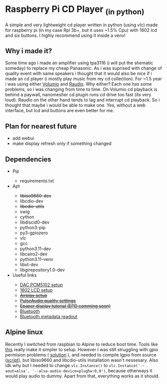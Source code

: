 # <strong>Raspberry Pi CD Player </Strong> <sub>(in python)</sub>
A simple and very lightweight cd player written in python (using vlc) made for raspberry pi (in my case Rpi 3b+, but it uses ~1.5% Cpu) with 1602 lcd and six buttons. I highly recommend using it inside a venv!

## Why i made it?
Some time ago i made an amplifier using tpa3116 (i will put the shematic someday) to replace my cheap Panasonic. As i was suprised with change of quality event with same speakers i thought that it would also be nice if i made an cd player (i mostly play music from my cd collection). For ~1.5 year i was using either [Volumio](https://volumio.com/en/get-started/)  and [Raudio](https://github.com/rern/raudio). Why either? Each one has some problems, so i was changing from time to time. On Volumio cd playback is behind a paywall, nanomesher cd plugin runs cd drive too fast (its very loud). Raudio on the other hand tends to lag and interrupt cd playback. So i thought that maybe i would be able to make one. Yes, without a web interface, but lcd and buttons are even better for me. 

## Plan for nearest future
 - add webui
 - make display refresh only if something changed


## Dependencies
<ul>
  <li>Pip</li> 
    <ul>
      <li>requirements.txt</li>
    </ul>
  <li>Apt</li> 
    <ul>
      <li><s>libiso9660-dev</s></li>
      <li>libcdio-dev</li>
      <li><s>libcdio-utils</s></li>
      <li>swig</li>
      <li>cython</li>
      <li>libdiscid0-dev</li>
      <li>python3-pip</li>
      <li>py3-gpiozero</li>
      <li>vlc</li>
      <li>gcc</li>
      <li>python3.11-dev</li>
      <li>libcairo2-dev</li>
      <li>python3.11-venv</li>
      <li>libxt-dev</li>
      <li>libgirepository1.0-dev</li>
    </ul>
  <li>Useful links</li>
    <ul>
      <li><a href="https://blog.himbeer.me/2018/12/27/how-to-connect-a-pcm5102-i2s-dac-to-your-raspberry-pi/">DAC PCM5102 setup</a></li>
      <li><a href="https://www.youtube.com/watch?v=cVdSc8VYVBM">1602 LCD setup</a></li>
      <li><s><a href="https://pimylifeup.com/raspberry-pi-airplay-receiver/">Airplay setup</a></s></li>
      <li><s><a href="https://medium.com/@gamunu/enable-high-quality-audio-on-linux-6f16f3fe7e1f">PulseAudio quality settings</a></s></li>
      <li><s><a href="https://peppe8o.com/epaper-eink-raspberry-pi/">Epaper display tutorial (EPD comming soon)</a></s></li>
      <li><a href="https://github.com/nicokaiser/rpi-audio-receiver">Bluetooth</a></li>
      <li><a href="https://stackoverflow.com/questions/74657226/receiving-audio-data-and-metadata-from-iphone-over-bluetooth-python">Bluetooth metadata readout</a></li>
    </ul>
</ul>

## Alpine linux
Recently I switched from raspbian to Alpine to reduce boot time. Tools like [this](https://github.com/macmpi/alpine-linux-headless-bootstrap) really make it simpler to setup. 
However I was still struggling with gpio permision problems ( [solution](https://raspberrypi.stackexchange.com/questions/40105/access-gpio-pins-without-root-no-access-to-dev-mem-try-running-as-root)  ), and needed to compile lgpio from source ([script](install_scripts/lgpio_compile.sh)), but libiso9660 and libcdio-utils installation wasn't nessesary. Also idk why but I needed to change `vlc.Instance()` to `vlc.Instance('--aout=alsa', '--alsa-audio-device=plughw:0,0')`, because otherways it would play audio to dummy.
Apart from that, everything works as it should. 
